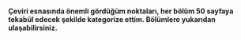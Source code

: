#### Çeviri esnasında önemli gördüğüm noktaları, her bölüm 50 sayfaya tekabül edecek şekilde kategorize ettim. Bölümlere yukarıdan ulaşabilirsiniz.

